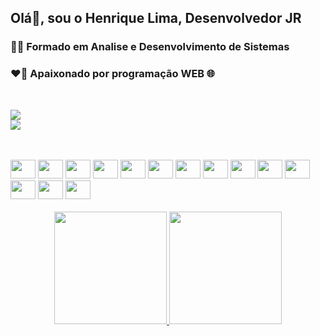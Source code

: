 ## Olá👋, sou o Henrique Lima, Desenvolvedor JR
### 🧑‍🎓 Formado em Analise e Desenvolvimento de Sistemas
### ❤️‍🔥 Apaixonado por programação WEB 🌐
 </br>

<a href = "mailto:contatorafaballerini@gmail.com"><img src="https://img.shields.io/badge/Microsoft_Outlook-0078D4?style=for-the-badge&logo=microsoft-outlook&logoColor=white" target="_blank"></a>
</br>
<a href="https://www.linkedin.com/in/henrique-correa-de-lima-2455b7a6/" target="_blank"><img src="https://img.shields.io/badge/-LinkedIn-%230077B5?style=for-the-badge&logo=linkedin&logoColor=white" target="_blank"></a>

</br>
<div style="display: inline_block background-color: #424242"><br>
  <img height="30" width="40" src="https://cdn.jsdelivr.net/gh/devicons/devicon/icons/php/php-plain.svg" />
  <img height="30" width="40" src="https://cdn.jsdelivr.net/gh/devicons/devicon/icons/atom/atom-original.svg" />
  <img height="30" width="40" src="https://cdn.jsdelivr.net/gh/devicons/devicon/icons/python/python-original-wordmark.svg" />
  <img height="30" width="40" src="https://cdn.jsdelivr.net/gh/devicons/devicon/icons/html5/html5-plain-wordmark.svg" />
  <img height="30" width="40" src="https://cdn.jsdelivr.net/gh/devicons/devicon/icons/css3/css3-plain-wordmark.svg" />
  <img height="30" width="40" src="https://cdn.jsdelivr.net/gh/devicons/devicon/icons/java/java-plain-wordmark.svg" />
  <img height="30" width="40" src="https://cdn.jsdelivr.net/gh/devicons/devicon/icons/javascript/javascript-plain.svg" />
  <img height="30" width="40" src="https://cdn.jsdelivr.net/gh/devicons/devicon/icons/vscode/vscode-original.svg" />
  <img height="30" width="40" src="https://cdn.jsdelivr.net/gh/devicons/devicon/icons/linux/linux-original.svg" />
  <img height="30" width="40" src="https://cdn.jsdelivr.net/gh/devicons/devicon/icons/windows8/windows8-original.svg" />
  <img height="30" width="40" src="https://cdn.jsdelivr.net/gh/devicons/devicon/icons/amazonwebservices/amazonwebservices-plain-wordmark.svg" />
  <img height="30" width="40" src="https://cdn.jsdelivr.net/gh/devicons/devicon/icons/docker/docker-plain.svg" />
  <img height="30" width="40" src="https://cdn.jsdelivr.net/gh/devicons/devicon/icons/django/django-plain-wordmark.svg" />
  <img height="30" width="40" src="https://cdn.jsdelivr.net/gh/devicons/devicon/icons/laravel/laravel-plain-wordmark.svg" />




</div>

<br>
<div align="center">
  <a href="https://github.com/Henriquehcl">
  <img height="180em" src="https://github-readme-stats.vercel.app/api?username=Henriquehcl&show_icons=true&theme=darcula&include_all_commits=true&count_private=true"/>
  <img height="180em" src="https://github-readme-stats.vercel.app/api/top-langs/?username=Henriquehcl&layout=compact&langs_count=7&theme=darcula"/>
</div>


